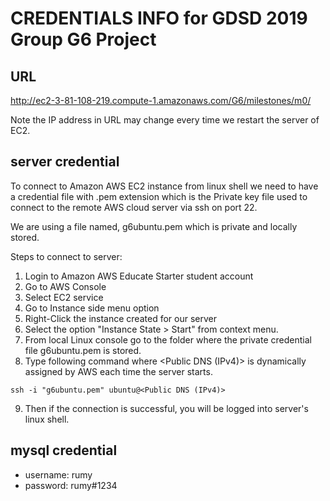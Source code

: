 # CREDENTIALS INFO for GDSD 2019 Group G6 Project

## URL
http://ec2-3-81-108-219.compute-1.amazonaws.com/G6/milestones/m0/

Note the IP address in URL may change every time we restart the server of EC2.

## server credential

To connect to Amazon AWS EC2 instance from linux shell we need to have a credential file with .pem extension which is the Private key file used to connect to the remote AWS cloud server via ssh on port 22.

We are using a file named, g6ubuntu.pem which is private and locally stored. 

Steps to connect to server:
1. Login to Amazon AWS Educate Starter student account
2. Go to AWS Console
3. Select EC2 service
4. Go to Instance side menu option
5. Right-Click the instance created for our server
6. Select the option "Instance State > Start" from context menu.
7. From local Linux console go to the folder where the private credential file g6ubuntu.pem is stored.
8. Type following command where <Public DNS (IPv4)> is dynamically assigned by AWS each time the server starts.

```
ssh -i "g6ubuntu.pem" ubuntu@<Public DNS (IPv4)>
```
9. Then if the connection is successful, you will be logged into server's linux shell.

## mysql credential
* username: rumy
* password: rumy#1234

